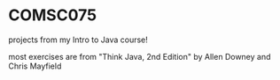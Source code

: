 # COMSC075
projects from my Intro to Java course!

most exercises are from "Think Java, 2nd Edition" by Allen Downey and Chris Mayfield
